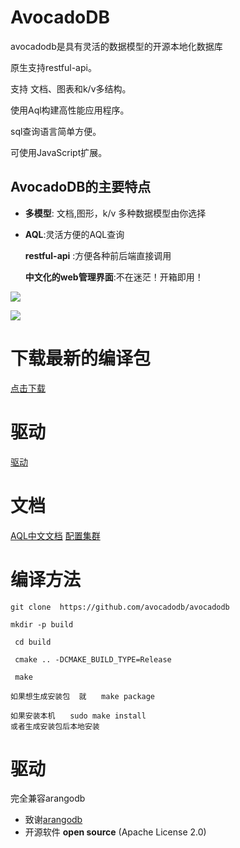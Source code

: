 
AvocadoDB
========



avocadodb是具有灵活的数据模型的开源本地化数据库

原生支持restful-api。

支持 文档、图表和k/v多结构。

使用Aql构建高性能应用程序。

sql查询语言简单方便。

可使用JavaScript扩展。


AvocadoDB的主要特点
------------------------

- **多模型**: 文档,图形，k/v  多种数据模型由你选择

- **AQL**:灵活方便的AQL查询

  **restful-api** :方便各种前后端直接调用

  **中文化的web管理界面**:不在迷茫！开箱即用！


![](Documentation/1.png)


![](Documentation/2.png)

#   下载最新的编译包

[点击下载](https://github.com/avocadodb/avocadodb/releases)

#   驱动　　　

[驱动](https://www.arangodb.com/arangodb-drivers/)

#    文档

[AQL中文文档](Documentation/AQL.md)
[配置集群](http://freeidea.win/wen/nosql/avocadoc.html)

#   编译方法

```
git clone  https://github.com/avocadodb/avocadodb

mkdir -p build

 cd build

 cmake .. -DCMAKE_BUILD_TYPE=Release

 make

如果想生成安装包  就　　make package

如果安装本机　　sudo make install
或者生成安装包后本地安装

```

#  驱动

完全兼容arangodb


- 致谢[arangodb](https://github.com/arangodb/arangodb)
- 开源软件 **open source** (Apache License 2.0)
